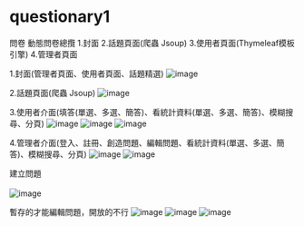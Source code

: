 # questionary1
 問卷
動態問卷總攬
1.封面
2.話題頁面(爬蟲 Jsoup)
3.使用者頁面(Thymeleaf模板引擎)
4.管理者頁面


1.封面(管理者頁面、使用者頁面、話題精選)
![image](https://github.com/user-attachments/assets/40f7dc19-f8ad-46c3-ac7d-6bc15e323369)

2.話題頁面(爬蟲 Jsoup)
![image](https://github.com/user-attachments/assets/7195710d-c159-4141-9803-d40204d7a7d2)




3.使用者介面(填答(單選、多選、簡答)、看統計資料(單選、多選、簡答)、模糊搜尋、分頁)
![image](https://github.com/user-attachments/assets/ff6ccfe5-f761-440e-abbe-1a1dae97eccf)
![image](https://github.com/user-attachments/assets/3c710a0f-c2e3-40ff-baac-d078b86277e1)
![image](https://github.com/user-attachments/assets/33f9f418-17ba-451e-8993-21e97e681e94)








4.管理者介面(登入、註冊、創造問題、編輯問題、看統計資料(單選、多選、簡答)、模糊搜尋、分頁)
![image](https://github.com/user-attachments/assets/97109c00-33b5-4473-9339-a2cf2895937d)
![image](https://github.com/user-attachments/assets/cb176489-025d-44fb-be1c-866ffdbcfd79)




建立問題
<br>
<br>
![image](https://github.com/user-attachments/assets/b749dd1d-fd00-4119-a454-f158b9b5135d)






暫存的才能編輯問題，開放的不行
![image](https://github.com/user-attachments/assets/85da9970-8ca0-49b6-9abb-7a7caf9406f8)
![image](https://github.com/user-attachments/assets/d185f057-1f9e-4261-b140-e26b07e05a7e)
![image](https://github.com/user-attachments/assets/b9bc4548-60a9-46a1-8824-19e6c373e207)







